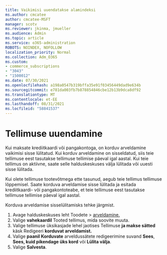 ```yaml
---
title: Vaikimisi uuendatakse alamindeksi
ms.author: cmcatee
author: cmcatee-MSFT
manager: scotv
ms.reviewer: jkinma, jmueller
ms.audience: Admin
ms.topic: article
ms.service: o365-administration
ROBOTS: NOINDEX, NOFOLLOW
localization_priority: Normal
ms.collection: Adm_O365
ms.custom:
- commerce_subscriptions
- "3043"
- "1500012"
ms.date: 07/30/2021
ms.openlocfilehash: a198a0547b319bffa35e91f03456449dad9e634b
ms.sourcegitcommit: e781da003fb7b878854846cbe12b13b9dca8df92
ms.translationtype: MT
ms.contentlocale: et-EE
ms.lasthandoff: 08/31/2021
ms.locfileid: "58841537"
---
```

# <a name="renewing-your-subscription"></a>Tellimuse uuendamine

Kui maksate krediitkaardi või pangakontoga, on korduv arveldamine vaikimisi sisse lülitatud. Kui korduv arveldamine on sisseldatud, siis teie tellimuse eest tasutakse tellimuse tellimise päeval igal aastal. Kui teie tellimus on aktiivne, saate selle halduskeskuses välja lülitada või uuesti sisse lülitada.

Kui olete tellimuse tootevõtmega ette tasunud, aegub teie tellimus tellimuse lõppemisel. Saate korduva arveldamise sisse lülitada ja esitada krediitkaardi- või pangakontoteabe, et teie tellimuse eest tasutakse tellimuse tellimise päeval igal aastal.

Korduva arveldamise sisselülitamisks tehke järgmist.

1. Avage halduskeskuses leht Toodete  >  [arveldamine.](https://go.microsoft.com/fwlink/p/?linkid=842054)
2. Valige **vahekaardil** Tooted tellimus, mida soovite muuta.
3. Valige tellimuse üksikasjade lehel jaotises Tellimuse **ja makse sätted** käsk Redigeeri **korduvat arveldamist.**
4. Valige **paanil Korduvate** arveldussätete redigeerimine suvand **Sees**, **Sees, kuid pikendage üks kord** või **Lülita välja**.
5. Valige **Salvesta**. 